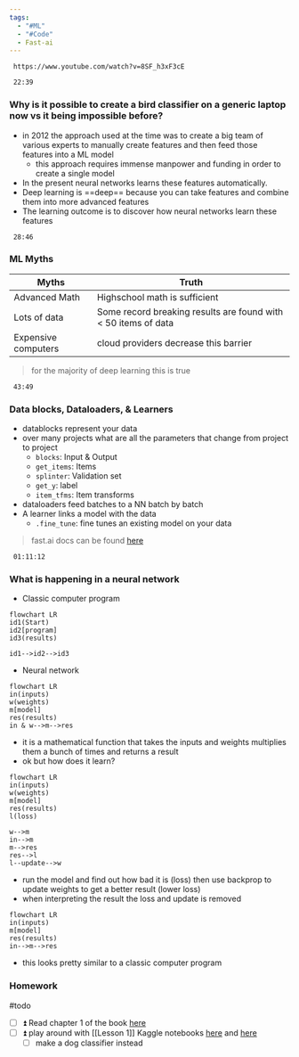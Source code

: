 ```yaml
---
tags:
  - "#ML"
  - "#Code"
  - Fast-ai
---
```

```timestamp-url 
 https://www.youtube.com/watch?v=8SF_h3xF3cE
 ```

```timestamp 
 22:39
 ```
### Why is it possible to create a bird classifier on a generic laptop now vs it being impossible before?
- in 2012 the approach used at the time was to create a big team of various experts to manually create features and then feed those features into a ML model
	- this approach requires immense manpower and funding in order to create a single model
- In the present neural networks learns these features automatically.
- Deep learning is ==deep== because you can take features and combine them into more advanced features
- The learning outcome is to discover how neural networks learn these features

```timestamp 
 28:46
 ```
### ML Myths

| Myths               | Truth                                                          |
| ------------------- |-------------------------------------------------------------- |
| Advanced Math       | Highschool math is sufficient                                  |
| Lots of data        | Some record breaking results are found with < 50 items of data |
| Expensive computers | cloud providers decrease this barrier                          |
>for the majority of deep learning this is true 

```timestamp 
 43:49
 ```
### Data blocks, Dataloaders, & Learners
- datablocks represent your data
- over many projects what are all the parameters that change from project to project
	- `blocks`: Input & Output
	- `get_items`: Items
	- `splinter`: Validation set
	- `get_y`: label
	- `item_tfms`: Item transforms
- dataloaders feed batches to a NN batch by batch
- A learner links a model with the data
	- `.fine_tune`: fine tunes an existing model on your data
>fast.ai docs can be found [here](https://docs.fast.ai/)

```timestamp 
 01:11:12
 ```
### What is happening in a neural network
- Classic computer program
```mermaid
flowchart LR
id1(Start)
id2[program]
id3(results)

id1-->id2-->id3
```
- Neural network
```mermaid
flowchart LR
in(inputs)
w(weights)
m[model]
res(results)
in & w-->m-->res
```
- it is a mathematical function that takes the inputs and weights multiplies them a bunch of times and returns a result
- ok but how does it learn?
```mermaid
flowchart LR
in(inputs)
w(weights)
m[model]
res(results)
l(loss)

w-->m
in-->m
m-->res
res-->l
l--update-->w
```

- run the model and find out how bad it is (loss) then use backprop to update weights to get a better result (lower loss)
- when interpreting the result the loss and update is removed
```mermaid
flowchart LR
in(inputs)
m[model]
res(results)
in-->m-->res
```
- this looks pretty similar to a classic computer program

### Homework
#todo
- [ ] ⏫ Read chapter 1 of the book [here](https://fastai.github.io/fastbook2e/intro.html)
- [ ] ⏫ play around with [[Lesson 1]] Kaggle notebooks [here](https://www.kaggle.com/code/jhoward/is-it-a-bird-creating-a-model-from-your-own-data) and [here](https://www.kaggle.com/code/jhoward/jupyter-notebook-101) 
	- [ ] make a dog classifier instead

